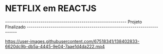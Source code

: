 #  NETFLIX em REACTJS
-------------------------------------------------------------- Projeto FInalizado -------------------------------------------------------------------------

https://user-images.githubusercontent.com/67518341/138402833-6620dc9b-db5a-4445-9e04-7aae1d4da222.mp4
 
